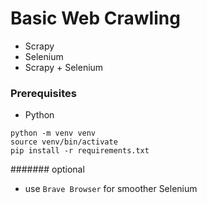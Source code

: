 # Basic Web Crawling
* Scrapy
* Selenium
* Scrapy + Selenium

### Prerequisites
* Python

```
python -m venv venv
source venv/bin/activate
pip install -r requirements.txt
```

####### optional
* use `Brave Browser` for smoother Selenium
